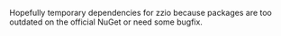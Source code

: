 Hopefully temporary dependencies for zzio because packages are too outdated on the official NuGet or need some bugfix.
